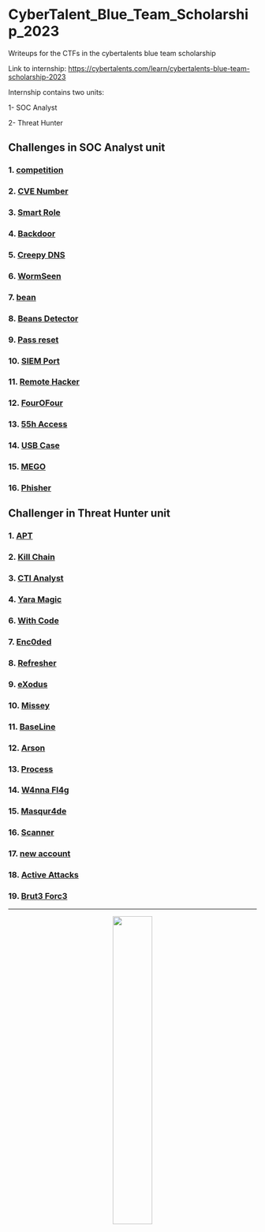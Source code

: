 # CyberTalent_Blue_Team_Scholarship_2023
Writeups for the CTFs in the cybertalents blue team scholarship

Link to internship: https://cybertalents.com/learn/cybertalents-blue-team-scholarship-2023

Internship contains two units:

1- SOC Analyst

2- Threat Hunter

## Challenges in SOC Analyst unit
### 1. [competition](./competition)
### 2. [CVE Number](./CVE_Number)
### 3. [Smart Role](./Smart_Role)
### 4. [Backdoor](./Backdoor)
### 5. [Creepy DNS](./Creepy_DNS)
### 6. [WormSeen](./WormSeen)
### 7. [bean](./bean)
### 8. [Beans Detector](./Beans_Detector)
### 9. [Pass reset](./Pass_reset)
### 10. [SIEM Port](./SIEM_Port)
### 11. [Remote Hacker](./Remote_Hacker)
### 12. [FourOFour](./FourOFour)
### 13. [55h Access](./55h_Access)
### 14. [USB Case](./USB_Case)
### 15. [MEGO](./MEGO)
### 16. [Phisher](./Phisher)


## Challenger in Threat Hunter unit
### 1. [APT](./APT)
### 2. [Kill Chain](./Kill_Chain)
### 3. [CTI Analyst](./CTI_Analyst)
### 4. [Yara Magic](./Yara_Magic)
### 6. [With Code](./With_Code)
### 7. [Enc0ded](./Enc0ded)
### 8. [Refresher](./Refresher)
### 9. [eXodus](./eXodus)
### 10. [Missey](./Missey)
### 11. [BaseLine](./BaseLine)
### 12. [Arson](./Arson)
### 13. [Process](./Process)
### 14. [W4nna Fl4g](./W4nna_Fl4g)
### 15. [Masqur4de](./Masqur4de)
### 16. [Scanner](./Scanner)
### 17. [new account](./new_account)
### 18. [Active Attacks](./Active_Attacks)
### 19. [Brut3 Forc3](./Brut3_Forc3)

---
<div align = "Center">
  <img src="https://cybertalents.com/images/logo-big-black.png" width="40%" />
</div>

